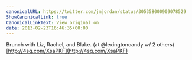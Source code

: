 ```yaml
---
canonicalURL: https://twitter.com/jmjordan/status/305358000909078529
ShowCanonicalLink: true
CanonicalLinkText: View original on
date: 2013-02-23T16:46:35+00:00
---
```

Brunch with Liz, Rachel, and Blake. (at @lexingtoncandy w/ 2 others) [http://4sq.com/XsaPKF](http://4sq.com/XsaPKF)